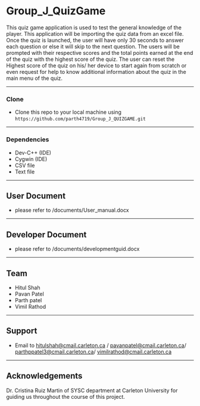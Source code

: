 
# Group_J_QuizGame

This quiz game application is used to test the general knowledge of the player. This application will be importing the quiz data from an excel file. Once the quiz is launched, the user will have only 30 seconds to answer each question or else it will skip to the next question. The users will be prompted with their respective scores and the total points earned at the end of the quiz with the highest score of the quiz. The user can reset the Highest score of the quiz on his/ her device to start again from scratch or even request for help to know additional information about the quiz in the main menu of the quiz.


---

### Clone

- Clone this repo to your local machine using `https://github.com/parth4719/Group_J_QUIZGAME.git`

---

### Dependencies

- Dev-C++ (IDE)
- Cygwin (IDE)
- CSV file
- Text file

---

## User Document

- please refer to /documents/User_manual.docx

---

## Developer Document

- please refer to /documents/developmentguid.docx


---

## Team

- Hitul Shah   
- Pavan Patel
- Parth patel
- Vimil Rathod

---

## Support

- Email to hitulshah@cmail.carleton.ca / pavanpatel@cmail.carleton.ca/ parthppatel3@cmail.carleton.ca/ vimilrathod@cmail.carleton.ca

---

## Acknowledgements

Dr. Cristina Ruiz Martin of SYSC department at Carleton University for guiding us throughout the course of this project.
